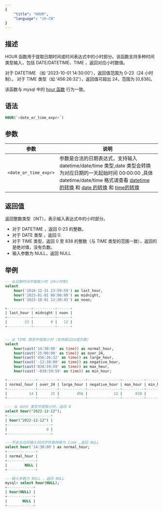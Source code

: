 ```yaml
---
{
    "title": "HOUR",
    "language": "zh-CN"
}
---
```


## 描述

HOUR 函数用于提取日期时间或时间表达式中的小时部分。该函数支持多种时间类型输入，包括  DATE/DATETIME、TIME ，返回对应小时数值。

对于 DATETIME （如 '2023-10-01 14:30:00'），返回值范围为 0-23（24 小时制）。
对于 TIME 类型（如 '456:26:32'），返回值可超出 24，范围为 [0,838]。

该函数与 mysql 中的 [hour 函数](https://dev.mysql.com/doc/refman/8.4/en/date-and-time-functions.html#function_hour) 行为一致。

## 语法

```sql
HOUR(`<date_or_time_expr>`)
```

## 参数

| 参数 | 说明 |
| -- | -- |
| `<date_or_time_expr>` | 参数是合法的日期表达式，支持输入 datetime/date/time 类型,date 类型会转换为对应日期的一天起始时间 00:00:00 ,具体 datetime/date/time 格式请查看  [datetime 的转换](../../../../../current/sql-manual/basic-element/sql-data-types/conversion/datetime-conversion) 和 [date 的转换](../../../../../current/sql-manual/basic-element/sql-data-types/conversion/date-conversion) 和 [time的转换](../../../../../current/sql-manual/basic-element/sql-data-types/conversion/time-conversion) |

## 返回值

返回整数类型（INT），表示输入表达式中的小时部分。
- 对于 DATETIME ，返回 0-23 的整数。
- 对于 DATE 类型 ，返回 0.
- 对于 TIME 类型，返回 0 至 838 的整数（与 TIME 类型的范围一致），返回的是绝对值，没有负数。
- 输入参数为 NULL，返回 NULL

## 举例

```sql
-- 从日期时间中提取小时（24小时制）
select 
    hour('2018-12-31 23:59:59') as last_hour,
    hour('2023-01-01 00:00:00') as midnight,   
    hour('2023-10-01 12:30:45') as noon;     

+-----------+----------+------+
| last_hour | midnight | noon |
+-----------+----------+------+
|        23 |        0 |   12 |
+-----------+----------+------+


-- 从 TIME 类型中提取小时（支持超过24或负数）
select 
    hour(cast('14:30:00' as time)) as normal_hour,     
    hour(cast('25:00:00' as time)) as over_24,
    hour(cast('456:26:32' as time)) as large_hour,     
    hour(cast('-12:30:00' as time)) as negative_hour, 
    hour(cast('838:59:59' as time)) as max_hour,    
    hour(cast('-838:59:59' as time)) as min_hour;    

+-------------+---------+------------+---------------+----------+----------+
| normal_hour | over_24 | large_hour | negative_hour | max_hour | min_hour |
+-------------+---------+------------+---------------+----------+----------+
|          14 |      25 |        456 |            12 |      838 |      838 |
+-------------+---------+------------+---------------+----------+----------+

--- 从 date 类型中提取小时，返回 0
select hour("2022-12-12");
+--------------------+
| hour("2022-12-12") |
+--------------------+
|                  0 |
+--------------------+

---不会主动将输入时间字符串转换为 time ,返回 NULL
select hour('14:30:00') as normal_hour;
+-------------+
| normal_hour |
+-------------+
|        NULL |
+-------------+

---输入参数为 NULL ，返回 NULL
mysql> select hour(NULL);
+------------+
| hour(NULL) |
+------------+
|       NULL |
+------------+
```

